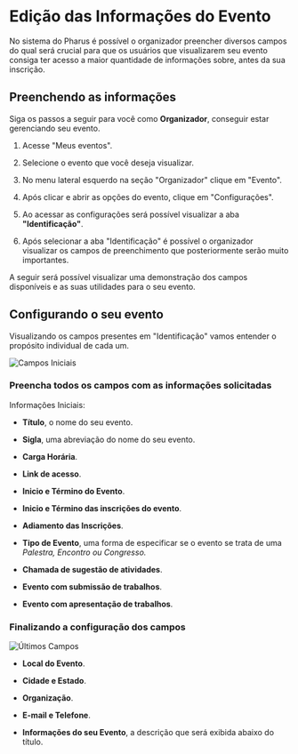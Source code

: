 # Edição das Informações do Evento

No sistema do Pharus é possível o organizador preencher diversos campos do qual será crucial para que os usuários que visualizarem seu evento consiga ter acesso a maior quantidade de informações sobre, antes da sua inscrição.

## Preenchendo as informações

 Siga os passos a seguir para você como **Organizador**, conseguir estar gerenciando seu evento.

1. Acesse "Meus eventos".

2. Selecione o evento que você deseja visualizar.

3. No menu lateral esquerdo na seção "Organizador" clique em "Evento".

4. Após clicar e abrir as opções do evento, clique em "Configurações".

5. Ao acessar as configurações será possível visualizar a aba **"Identificação"**.

6. Após selecionar a aba "Identificação" é possível o organizador visualizar os campos de preenchimento que posteriormente serão muito importantes.

A seguir será possível visualizar uma demonstração dos campos disponíveis e as suas utilidades para o seu evento.

## Configurando o seu evento

Visualizando os campos presentes em "Identificação" vamos entender o propósito individual de cada um.

![Campos Iniciais](./images/identificacaoDosCampos01.png)

### Preencha todos os campos com as informações solicitadas
Informações Iniciais:

* **Título**, o nome do seu evento.

* **Sigla**, uma abreviação do nome do seu evento. 

* **Carga Horária**.

* **Link de acesso**.

* **Inicio e Término do Evento**.

* **Inicio e Término das inscrições do evento**.

* **Adiamento das Inscrições**.

* **Tipo de Evento**, uma forma de especificar se o evento se trata de uma *Palestra, Encontro ou Congresso.*

* **Chamada de sugestão de atividades**.

* **Evento com submissão de trabalhos**.

* **Evento com apresentação de trabalhos**.

### Finalizando a configuração dos campos

![Últimos Campos](./images/identificacaoDosCampos02)

* **Local do Evento**.

* **Cidade e Estado**.

* **Organização**.

* **E-mail e Telefone**.

* **Informações do seu Evento**, a descrição que será exibida abaixo do título.